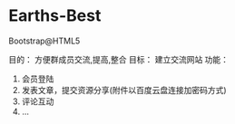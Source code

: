 # Earths-Best
Bootstrap@HTML5

目的：
方便群成员交流,提高,整合
目标：
建立交流网站
功能：
1. 会员登陆
2. 发表文章，提交资源分享(附件以百度云盘连接加密码方式)
3. 评论互动
4. ...
